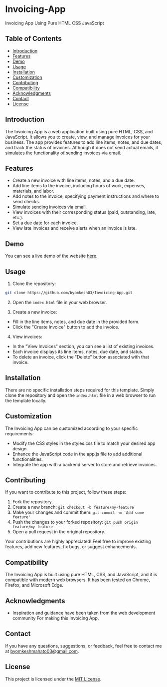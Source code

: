 # Invoicing-App
 Invoicing App Using Pure HTML CSS JavaScript

 ## Table of Contents
 - [Introduction](#Introduction)
 - [Features](#features)
 - [Demo](#Demo)
 - [Usage](#usage)
 - [Installation](#installation)
 - [Customization](#customization)
 - [Contributing](#contributing)
 - [Compatibility](#Compatibility)
 - [Acknowledgments](#Acknowledgments)
 - [Contact](#Contact)
 - [License](#license)

## Introduction

The Invoicing App is a web application built using pure HTML, CSS, and JavaScript. It allows you to create, view, and manage invoices for your business. The app provides features to add line items, notes, and due dates, and track the status of invoices. Although it does not send actual emails, it simulates the functionality of sending invoices via email.

## Features

- Create a new invoice with line items, notes, and a due date.
- Add line items to the invoice, including hours of work, expenses, materials, and labor.
- Add notes to the invoice, specifying payment instructions and where to send checks.
- Simulate sending invoices via email.
- View invoices with their corresponding status (paid, outstanding, late, etc.).
- Set a due date for each invoice.
- View late invoices and receive alerts when an invoice is late.

## Demo

You can see a live demo of the website [here](https://byomkesh03.github.io/Invoicing-App/).


## Usage

1. Clone the repository:

```bash
git clone https://github.com/byomkesh03/Invoicing-App.git

```
2. Open the `index.html` file in your web browser.

3. Create a new invoice:

- Fill in the line items, notes, and due date in the provided form.
- Click the "Create Invoice" button to add the invoice.
4. View invoices:

- In the "View Invoices" section, you can see a list of existing invoices.
- Each invoice displays its line items, notes, due date, and status.
- To delete an invoice, click the "Delete" button associated with that invoice.

## Installation

There are no specific installation steps required for this template. Simply clone the repository and open the `index.html` file in a web browser to run the template locally.


## Customization
The Invoicing App can be customized according to your specific requirements:

- Modify the CSS styles in the styles.css file to match your desired app design.
- Enhance the JavaScript code in the app.js file to add additional functionalities.
- Integrate the app with a backend server to store and retrieve invoices.

## Contributing

If you want to contribute to this project, follow these steps:

1. Fork the repository.
2. Create a new branch: `git checkout -b feature/my-feature`
3. Make your changes and commit them: `git commit -m 'Add some feature'`
4. Push the changes to your forked repository: `git push origin feature/my-feature`
5. Open a pull request in the original repository.

Your contributions are highly appreciated! Feel free to improve existing features, add new features, fix bugs, or suggest enhancements.

## Compatibility
The Invoicing App is built using pure HTML, CSS, and JavaScript, and it is compatible with modern web browsers. It has been tested on Chrome, Firefox, and Microsoft Edge.

## Acknowledgments

- Inspiration and guidance have been taken from the web development community For making this Invoicing App.

## Contact

If you have any questions, suggestions, or feedback, feel free to contact me at byomkeshmahato03@gmail.com.

## License

This project is licensed under the [MIT License](LICENSE).

